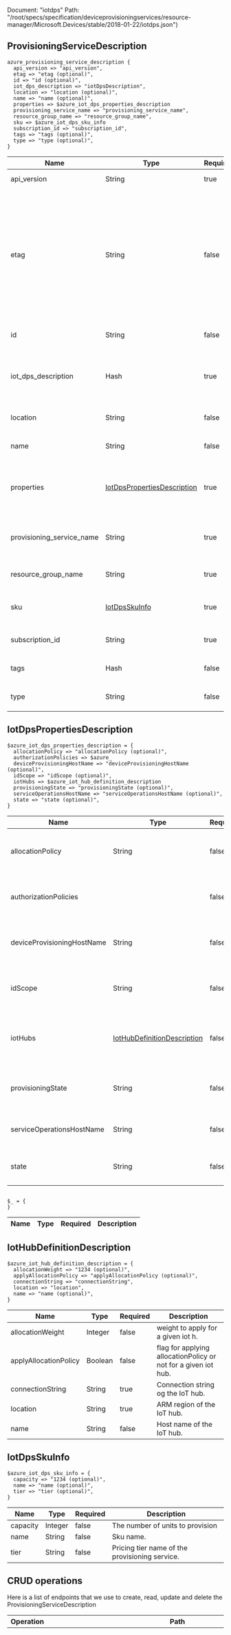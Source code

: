 Document: "iotdps"
Path: "/root/specs/specification/deviceprovisioningservices/resource-manager/Microsoft.Devices/stable/2018-01-22/iotdps.json")

## ProvisioningServiceDescription

```puppet
azure_provisioning_service_description {
  api_version => "api_version",
  etag => "etag (optional)",
  id => "id (optional)",
  iot_dps_description => "iotDpsDescription",
  location => "location (optional)",
  name => "name (optional)",
  properties => $azure_iot_dps_properties_description
  provisioning_service_name => "provisioning_service_name",
  resource_group_name => "resource_group_name",
  sku => $azure_iot_dps_sku_info
  subscription_id => "subscription_id",
  tags => "tags (optional)",
  type => "type (optional)",
}
```

| Name        | Type           | Required       | Description       |
| ------------- | ------------- | ------------- | ------------- |
|api_version | String | true | The version of the API. |
|etag | String | false | The Etag field is *not* required. If it is provided in the response body, it must also be provided as a header per the normal ETag convention. |
|id | String | false | The resource identifier. |
|iot_dps_description | Hash | true | Description of the provisioning service to create or update. |
|location | String | false | The resource location. |
|name | String | false | The resource name. |
|properties | [IotDpsPropertiesDescription](#iotdpspropertiesdescription) | true | Service specific properties for a provisioning service |
|provisioning_service_name | String | true | Name of provisioning service to create or update. |
|resource_group_name | String | true | Resource group identifier. |
|sku | [IotDpsSkuInfo](#iotdpsskuinfo) | true | Sku info for a provisioning Service. |
|subscription_id | String | true | The subscription identifier. |
|tags | Hash | false | The resource tags. |
|type | String | false | The resource type. |
        
## IotDpsPropertiesDescription

```puppet
$azure_iot_dps_properties_description = {
  allocationPolicy => "allocationPolicy (optional)",
  authorizationPolicies => $azure_
  deviceProvisioningHostName => "deviceProvisioningHostName (optional)",
  idScope => "idScope (optional)",
  iotHubs => $azure_iot_hub_definition_description
  provisioningState => "provisioningState (optional)",
  serviceOperationsHostName => "serviceOperationsHostName (optional)",
  state => "state (optional)",
}
```

| Name        | Type           | Required       | Description       |
| ------------- | ------------- | ------------- | ------------- |
|allocationPolicy | String | false | Allocation policy to be used by this provisioning service. |
|authorizationPolicies | [](#) | false | List of authorization keys for a provisioning service. |
|deviceProvisioningHostName | String | false | Device endpoint for this provisioning service. |
|idScope | String | false | Unique identifier of this provisioning service. |
|iotHubs | [IotHubDefinitionDescription](#iothubdefinitiondescription) | false | List of IoT hubs assosciated with this provisioning service. |
|provisioningState | String | false | The ARM provisioning state of the provisioning service. |
|serviceOperationsHostName | String | false | Service endpoint for provisioning service. |
|state | String | false | Current state of the provisioning service. |
        
## 

```puppet
$_ = {
}
```

| Name        | Type           | Required       | Description       |
| ------------- | ------------- | ------------- | ------------- |
        
## IotHubDefinitionDescription

```puppet
$azure_iot_hub_definition_description = {
  allocationWeight => "1234 (optional)",
  applyAllocationPolicy => "applyAllocationPolicy (optional)",
  connectionString => "connectionString",
  location => "location",
  name => "name (optional)",
}
```

| Name        | Type           | Required       | Description       |
| ------------- | ------------- | ------------- | ------------- |
|allocationWeight | Integer | false | weight to apply for a given iot h. |
|applyAllocationPolicy | Boolean | false | flag for applying allocationPolicy or not for a given iot hub. |
|connectionString | String | true | Connection string og the IoT hub. |
|location | String | true | ARM region of the IoT hub. |
|name | String | false | Host name of the IoT hub. |
        
## IotDpsSkuInfo

```puppet
$azure_iot_dps_sku_info = {
  capacity => "1234 (optional)",
  name => "name (optional)",
  tier => "tier (optional)",
}
```

| Name        | Type           | Required       | Description       |
| ------------- | ------------- | ------------- | ------------- |
|capacity | Integer | false | The number of units to provision |
|name | String | false | Sku name. |
|tier | String | false | Pricing tier name of the provisioning service. |



## CRUD operations

Here is a list of endpoints that we use to create, read, update and delete the ProvisioningServiceDescription

| Operation | Path | Verb | Description | OperationID |
| ------------- | ------------- | ------------- | ------------- | ------------- |
|Create|`/subscriptions/%{subscription_id}/resourceGroups/%{resource_group_name}/providers/Microsoft.Devices/provisioningServices/%{provisioning_service_name}`|Put|Create or update the metadata of the provisioning service. The usual pattern to modify a property is to retrieve the provisioning service metadata and security metadata, and then combine them with the modified values in a new body to update the provisioning service.|IotDpsResource_CreateOrUpdate|
|List - list all|`/subscriptions/%{subscription_id}/providers/Microsoft.Devices/provisioningServices`|Get|List all the provisioning services for a given subscription id.|IotDpsResource_ListBySubscription|
|List - get one|`/subscriptions/%{subscription_id}/resourceGroups/%{resource_group_name}/providers/Microsoft.Devices/provisioningServices/%{provisioning_service_name}`|Get|Get the metadata of the provisioning service without SAS keys.|IotDpsResource_Get|
|List - get list using params|`/subscriptions/%{subscription_id}/providers/Microsoft.Devices/provisioningServices`|Get|List all the provisioning services for a given subscription id.|IotDpsResource_ListBySubscription|
|Update|`/subscriptions/%{subscription_id}/resourceGroups/%{resource_group_name}/providers/Microsoft.Devices/provisioningServices/%{provisioning_service_name}`|Put|Create or update the metadata of the provisioning service. The usual pattern to modify a property is to retrieve the provisioning service metadata and security metadata, and then combine them with the modified values in a new body to update the provisioning service.|IotDpsResource_CreateOrUpdate|
|Delete|`/subscriptions/%{subscription_id}/resourceGroups/%{resource_group_name}/providers/Microsoft.Devices/provisioningServices/%{provisioning_service_name}`|Delete|Deletes the Provisioning Service.|IotDpsResource_Delete|